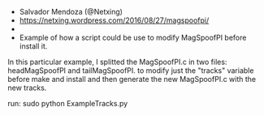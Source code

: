 - Salvador Mendoza (@Netxing)
- https://netxing.wordpress.com/2016/08/27/magspoofpi/
- 
- Example of how a script could be use to modify MagSpoofPI before install it.

In this particular example, I splitted the MagSpoofPI.c in two files: headMagSpoofPI and tailMagSpoofPI.
to modify just the "tracks" variable before make and install and then generate the new MagSpoofPI.c with
the new tracks.

run:
sudo python ExampleTracks.py
